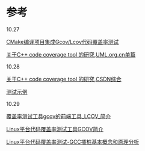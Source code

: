 # 参考

10.27

[CMake编译项目集成Gcov/Lcov代码覆盖率测试](http://www.itkeyword.com/doc/456802448177261186/C-CMake-lcovC++)

[关于C++ code coverage tool 的研究,UML.org.cn单篇](http://www.uml.org.cn/Test/201208311.asp)

10.28

[关于C++ code coverage tool 的研究,CSDN综合](http://blog.csdn.net/windone0109/article/details/15814653)

[测试示例](http://blog.csdn.net/hyb612/article/details/76790613)

10.29

[覆盖率测试工具gcov的前端工具_LCOV_简介](http://blog.csdn.net/21cnbao/article/details/40268617)

[Linux平台代码覆盖率测试工具GCOV简介](http://www.linuxidc.com/Linux/2011-05/36545.htm)

[Linux平台代码覆盖率测试-GCC插桩基本概念和原理分析](http://www.linuxidc.com/Linux/2011-05/36572.htm)